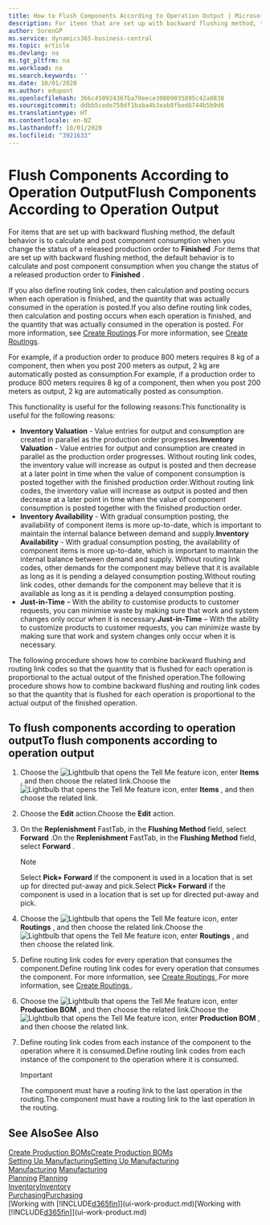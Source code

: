 ```yaml
---
title: How to Flush Components According to Operation Output | Microsoft Docs
description: For items that are set up with backward flushing method, the default behavior is to calculate and post component consumption when you change the status of a released production order to **Finished** . For more information, see Flushing Method.
author: SorenGP
ms.service: dynamics365-business-central
ms.topic: article
ms.devlang: na
ms.tgt_pltfrm: na
ms.workload: na
ms.search.keywords: ''
ms.date: 10/01/2020
ms.author: edupont
ms.openlocfilehash: 366c450924367ba70eece30809035895c42a0838
ms.sourcegitcommit: ddbb5cede750df1baba4b3eab8fbed6744b5b9d6
ms.translationtype: HT
ms.contentlocale: en-NZ
ms.lasthandoff: 10/01/2020
ms.locfileid: "3921633"
---
```

# <a name="flush-components-according-to-operation-output"></a><span data-ttu-id="75df7-104">Flush Components According to Operation Output</span><span class="sxs-lookup"><span data-stu-id="75df7-104">Flush Components According to Operation Output</span></span>
<span data-ttu-id="75df7-105">For items that are set up with backward flushing method, the default behavior is to calculate and post component consumption when you change the status of a released production order to **Finished** .</span><span class="sxs-lookup"><span data-stu-id="75df7-105">For items that are set up with backward flushing method, the default behavior is to calculate and post component consumption when you change the status of a released production order to **Finished** .</span></span>  

<span data-ttu-id="75df7-106">If you also define routing link codes, then calculation and posting occurs when each operation is finished, and the quantity that was actually consumed in the operation is posted.</span><span class="sxs-lookup"><span data-stu-id="75df7-106">If you also define routing link codes, then calculation and posting occurs when each operation is finished, and the quantity that was actually consumed in the operation is posted.</span></span> <span data-ttu-id="75df7-107">For more information, see [Create Routings](production-how-to-create-routings.md).</span><span class="sxs-lookup"><span data-stu-id="75df7-107">For more information, see [Create Routings](production-how-to-create-routings.md).</span></span>  

<span data-ttu-id="75df7-108">For example, if a production order to produce 800 meters requires 8 kg of a component, then when you post 200 meters as output, 2 kg are automatically posted as consumption.</span><span class="sxs-lookup"><span data-stu-id="75df7-108">For example, if a production order to produce 800 meters requires 8 kg of a component, then when you post 200 meters as output, 2 kg are automatically posted as consumption.</span></span>  

<span data-ttu-id="75df7-109">This functionality is useful for the following reasons:</span><span class="sxs-lookup"><span data-stu-id="75df7-109">This functionality is useful for the following reasons:</span></span>  

-   <span data-ttu-id="75df7-110">**Inventory Valuation** - Value entries for output and consumption are created in parallel as the production order progresses.</span><span class="sxs-lookup"><span data-stu-id="75df7-110">**Inventory Valuation** - Value entries for output and consumption are created in parallel as the production order progresses.</span></span> <span data-ttu-id="75df7-111">Without routing link codes, the inventory value will increase as output is posted and then decrease at a later point in time when the value of component consumption is posted together with the finished production order.</span><span class="sxs-lookup"><span data-stu-id="75df7-111">Without routing link codes, the inventory value will increase as output is posted and then decrease at a later point in time when the value of component consumption is posted together with the finished production order.</span></span>  
-   <span data-ttu-id="75df7-112">**Inventory Availability** - With gradual consumption posting, the availability of component items is more up-to-date, which is important to maintain the internal balance between demand and supply.</span><span class="sxs-lookup"><span data-stu-id="75df7-112">**Inventory Availability** - With gradual consumption posting, the availability of component items is more up-to-date, which is important to maintain the internal balance between demand and supply.</span></span> <span data-ttu-id="75df7-113">Without routing link codes, other demands for the component may believe that it is available as long as it is pending a delayed consumption posting.</span><span class="sxs-lookup"><span data-stu-id="75df7-113">Without routing link codes, other demands for the component may believe that it is available as long as it is pending a delayed consumption posting.</span></span>  
-   <span data-ttu-id="75df7-114">**Just-in-Time** – With the ability to customise products to customer requests, you can minimise waste by making sure that work and system changes only occur when it is necessary.</span><span class="sxs-lookup"><span data-stu-id="75df7-114">**Just-in-Time** – With the ability to customize products to customer requests, you can minimize waste by making sure that work and system changes only occur when it is necessary.</span></span>  

<span data-ttu-id="75df7-115">The following procedure shows how to combine backward flushing and routing link codes so that the quantity that is flushed for each operation is proportional to the actual output of the finished operation.</span><span class="sxs-lookup"><span data-stu-id="75df7-115">The following procedure shows how to combine backward flushing and routing link codes so that the quantity that is flushed for each operation is proportional to the actual output of the finished operation.</span></span>  

## <a name="to-flush-components-according-to-operation-output"></a><span data-ttu-id="75df7-116">To flush components according to operation output</span><span class="sxs-lookup"><span data-stu-id="75df7-116">To flush components according to operation output</span></span>  
1.  <span data-ttu-id="75df7-117">Choose the ![Lightbulb that opens the Tell Me feature](media/ui-search/search_small.png "Tell me what you want to do") icon, enter **Items** , and then choose the related link.</span><span class="sxs-lookup"><span data-stu-id="75df7-117">Choose the ![Lightbulb that opens the Tell Me feature](media/ui-search/search_small.png "Tell me what you want to do") icon, enter **Items** , and then choose the related link.</span></span>  
2.  <span data-ttu-id="75df7-118">Choose the **Edit** action.</span><span class="sxs-lookup"><span data-stu-id="75df7-118">Choose the **Edit** action.</span></span>  
3.  <span data-ttu-id="75df7-119">On the **Replenishment** FastTab, in the **Flushing Method** field, select **Forward** .</span><span class="sxs-lookup"><span data-stu-id="75df7-119">On the **Replenishment** FastTab, in the **Flushing Method** field, select **Forward** .</span></span>  

    > [!NOTE]  
    >  <span data-ttu-id="75df7-120">Select **Pick+ Forward** if the component is used in a location that is set up for directed put-away and pick.</span><span class="sxs-lookup"><span data-stu-id="75df7-120">Select **Pick+ Forward** if the component is used in a location that is set up for directed put-away and pick.</span></span>  

4.  <span data-ttu-id="75df7-121">Choose the ![Lightbulb that opens the Tell Me feature](media/ui-search/search_small.png "Tell me what you want to do") icon, enter **Routings** , and then choose the related link.</span><span class="sxs-lookup"><span data-stu-id="75df7-121">Choose the ![Lightbulb that opens the Tell Me feature](media/ui-search/search_small.png "Tell me what you want to do") icon, enter **Routings** , and then choose the related link.</span></span>  
5.  <span data-ttu-id="75df7-122">Define routing link codes for every operation that consumes the component.</span><span class="sxs-lookup"><span data-stu-id="75df7-122">Define routing link codes for every operation that consumes the component.</span></span> <span data-ttu-id="75df7-123">For more information, see [Create Routings ](production-how-to-create-routings.md).</span><span class="sxs-lookup"><span data-stu-id="75df7-123">For more information, see [Create Routings ](production-how-to-create-routings.md).</span></span>  
6.  <span data-ttu-id="75df7-124">Choose the ![Lightbulb that opens the Tell Me feature](media/ui-search/search_small.png "Tell me what you want to do") icon, enter **Production BOM** , and then choose the related link.</span><span class="sxs-lookup"><span data-stu-id="75df7-124">Choose the ![Lightbulb that opens the Tell Me feature](media/ui-search/search_small.png "Tell me what you want to do") icon, enter **Production BOM** , and then choose the related link.</span></span>  
7.  <span data-ttu-id="75df7-125">Define routing link codes from each instance of the component to the operation where it is consumed.</span><span class="sxs-lookup"><span data-stu-id="75df7-125">Define routing link codes from each instance of the component to the operation where it is consumed.</span></span>

    > [!IMPORTANT]  
    >  <span data-ttu-id="75df7-126">The component must have a routing link to the last operation in the routing.</span><span class="sxs-lookup"><span data-stu-id="75df7-126">The component must have a routing link to the last operation in the routing.</span></span>  

## <a name="see-also"></a><span data-ttu-id="75df7-127">See Also</span><span class="sxs-lookup"><span data-stu-id="75df7-127">See Also</span></span>  
[<span data-ttu-id="75df7-128">Create Production BOMs</span><span class="sxs-lookup"><span data-stu-id="75df7-128">Create Production BOMs</span></span>](production-how-to-create-production-boms.md)  
[<span data-ttu-id="75df7-129">Setting Up Manufacturing</span><span class="sxs-lookup"><span data-stu-id="75df7-129">Setting Up Manufacturing</span></span>](production-configure-production-processes.md)  
<span data-ttu-id="75df7-130">[Manufacturing](production-manage-manufacturing.md)  </span><span class="sxs-lookup"><span data-stu-id="75df7-130">[Manufacturing](production-manage-manufacturing.md)  </span></span>  
<span data-ttu-id="75df7-131">[Planning](production-planning.md) </span><span class="sxs-lookup"><span data-stu-id="75df7-131">[Planning](production-planning.md) </span></span>  
[<span data-ttu-id="75df7-132">Inventory</span><span class="sxs-lookup"><span data-stu-id="75df7-132">Inventory</span></span>](inventory-manage-inventory.md)  
[<span data-ttu-id="75df7-133">Purchasing</span><span class="sxs-lookup"><span data-stu-id="75df7-133">Purchasing</span></span>](purchasing-manage-purchasing.md)  
<span data-ttu-id="75df7-134">[Working with [!INCLUDE[d365fin](includes/d365fin_md.md)]](ui-work-product.md)</span><span class="sxs-lookup"><span data-stu-id="75df7-134">[Working with [!INCLUDE[d365fin](includes/d365fin_md.md)]](ui-work-product.md)</span></span>
